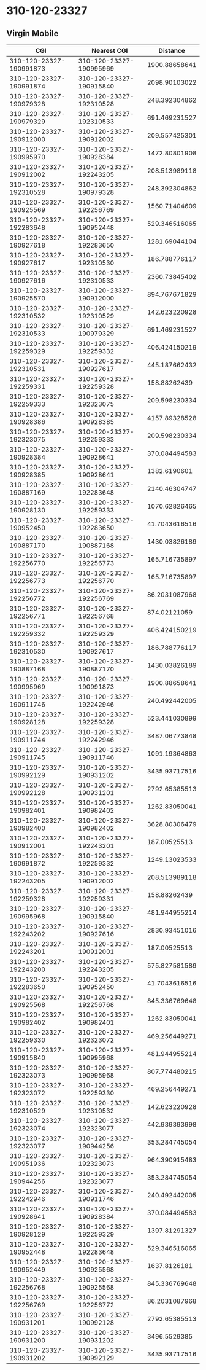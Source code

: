 # 310-120-23327
## Virgin Mobile


| CGI | Nearest CGI | Distance |
|-----|-------------|----------|
| 310-120-23327-190991873 | 310-120-23327-190995969 | 1900.88658641 |
| 310-120-23327-190991874 | 310-120-23327-190915840 | 2098.90103022 |
| 310-120-23327-190979328 | 310-120-23327-192310528 | 248.392304862 |
| 310-120-23327-190979329 | 310-120-23327-192310533 | 691.469231527 |
| 310-120-23327-190912000 | 310-120-23327-190912002 | 209.557425301 |
| 310-120-23327-190995970 | 310-120-23327-190928384 | 1472.80801908 |
| 310-120-23327-190912002 | 310-120-23327-192243205 | 208.513989118 |
| 310-120-23327-192310528 | 310-120-23327-190979328 | 248.392304862 |
| 310-120-23327-190925569 | 310-120-23327-192256769 | 1560.71404609 |
| 310-120-23327-192283648 | 310-120-23327-190952448 | 529.346516065 |
| 310-120-23327-190927618 | 310-120-23327-192283650 | 1281.69044104 |
| 310-120-23327-190927617 | 310-120-23327-192310530 | 186.788776117 |
| 310-120-23327-190927616 | 310-120-23327-192310533 | 2360.73845402 |
| 310-120-23327-190925570 | 310-120-23327-190912000 | 894.767671829 |
| 310-120-23327-192310532 | 310-120-23327-192310529 | 142.623220928 |
| 310-120-23327-192310533 | 310-120-23327-190979329 | 691.469231527 |
| 310-120-23327-192259329 | 310-120-23327-192259332 | 406.424150219 |
| 310-120-23327-192310531 | 310-120-23327-190927617 | 445.187662432 |
| 310-120-23327-192259331 | 310-120-23327-192259328 | 158.88262439 |
| 310-120-23327-192259333 | 310-120-23327-192323075 | 209.598230334 |
| 310-120-23327-190928386 | 310-120-23327-190928385 | 4157.89328528 |
| 310-120-23327-192323075 | 310-120-23327-192259333 | 209.598230334 |
| 310-120-23327-190928384 | 310-120-23327-190928641 | 370.084494583 |
| 310-120-23327-190928385 | 310-120-23327-190928641 | 1382.6190601 |
| 310-120-23327-190887169 | 310-120-23327-192283648 | 2140.46304747 |
| 310-120-23327-190928130 | 310-120-23327-192259333 | 1070.62826465 |
| 310-120-23327-190952450 | 310-120-23327-192283650 | 41.7043616516 |
| 310-120-23327-190887170 | 310-120-23327-190887168 | 1430.03826189 |
| 310-120-23327-192256770 | 310-120-23327-192256773 | 165.716735897 |
| 310-120-23327-192256773 | 310-120-23327-192256770 | 165.716735897 |
| 310-120-23327-192256772 | 310-120-23327-192256769 | 86.2031087968 |
| 310-120-23327-192256771 | 310-120-23327-192256768 | 874.02121059 |
| 310-120-23327-192259332 | 310-120-23327-192259329 | 406.424150219 |
| 310-120-23327-192310530 | 310-120-23327-190927617 | 186.788776117 |
| 310-120-23327-190887168 | 310-120-23327-190887170 | 1430.03826189 |
| 310-120-23327-190995969 | 310-120-23327-190991873 | 1900.88658641 |
| 310-120-23327-190911746 | 310-120-23327-192242946 | 240.492442005 |
| 310-120-23327-190928128 | 310-120-23327-192259328 | 523.441030899 |
| 310-120-23327-190911744 | 310-120-23327-192242946 | 3487.06773848 |
| 310-120-23327-190911745 | 310-120-23327-190911746 | 1091.19364863 |
| 310-120-23327-190992129 | 310-120-23327-190931202 | 3435.93717516 |
| 310-120-23327-190992128 | 310-120-23327-190931201 | 2792.65385513 |
| 310-120-23327-190982401 | 310-120-23327-190982402 | 1262.83050041 |
| 310-120-23327-190982400 | 310-120-23327-190982402 | 3628.80306479 |
| 310-120-23327-190912001 | 310-120-23327-192243201 | 187.00525513 |
| 310-120-23327-190991872 | 310-120-23327-192259332 | 1249.13023533 |
| 310-120-23327-192243205 | 310-120-23327-190912002 | 208.513989118 |
| 310-120-23327-192259328 | 310-120-23327-192259331 | 158.88262439 |
| 310-120-23327-190995968 | 310-120-23327-190915840 | 481.944955214 |
| 310-120-23327-192243202 | 310-120-23327-190927616 | 2830.93451016 |
| 310-120-23327-192243201 | 310-120-23327-190912001 | 187.00525513 |
| 310-120-23327-192243200 | 310-120-23327-192243205 | 575.827581589 |
| 310-120-23327-192283650 | 310-120-23327-190952450 | 41.7043616516 |
| 310-120-23327-190925568 | 310-120-23327-192256768 | 845.336769648 |
| 310-120-23327-190982402 | 310-120-23327-190982401 | 1262.83050041 |
| 310-120-23327-192259330 | 310-120-23327-192323072 | 469.256449271 |
| 310-120-23327-190915840 | 310-120-23327-190995968 | 481.944955214 |
| 310-120-23327-192323073 | 310-120-23327-190995968 | 807.774480215 |
| 310-120-23327-192323072 | 310-120-23327-192259330 | 469.256449271 |
| 310-120-23327-192310529 | 310-120-23327-192310532 | 142.623220928 |
| 310-120-23327-192323074 | 310-120-23327-192323077 | 442.939393998 |
| 310-120-23327-192323077 | 310-120-23327-190944256 | 353.284745054 |
| 310-120-23327-190951936 | 310-120-23327-192323073 | 964.390915483 |
| 310-120-23327-190944256 | 310-120-23327-192323077 | 353.284745054 |
| 310-120-23327-192242946 | 310-120-23327-190911746 | 240.492442005 |
| 310-120-23327-190928641 | 310-120-23327-190928384 | 370.084494583 |
| 310-120-23327-190928129 | 310-120-23327-192259329 | 1397.81291327 |
| 310-120-23327-190952448 | 310-120-23327-192283648 | 529.346516065 |
| 310-120-23327-190952449 | 310-120-23327-190925568 | 1637.8126181 |
| 310-120-23327-192256768 | 310-120-23327-190925568 | 845.336769648 |
| 310-120-23327-192256769 | 310-120-23327-192256772 | 86.2031087968 |
| 310-120-23327-190931201 | 310-120-23327-190992128 | 2792.65385513 |
| 310-120-23327-190931200 | 310-120-23327-190931202 | 3496.5529385 |
| 310-120-23327-190931202 | 310-120-23327-190992129 | 3435.93717516 |
